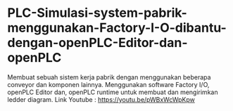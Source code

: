 # PLC-Simulasi-system-pabrik-menggunakan-Factory-I-O-dibantu-dengan-openPLC-Editor-dan-openPLC
Membuat sebuah sistem kerja pabrik dengan menggunakan beberapa conveyor dan komponen lainnya. Menggunakan software Factory I/O, openPLC Editor dan, openPLC runtime untuk membuat dan mengirimkan ledder diagram.
Link Youtube : https://youtu.be/pWBxWcWpKpw

